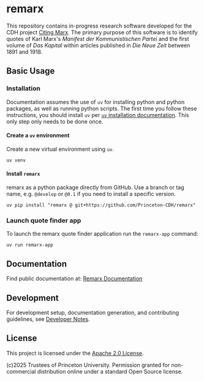 <!-- --8<-- [start:overview] -->

# remarx

This repository contains in-progress research software developed for the CDH project
[Citing Marx](https://cdh.princeton.edu/projects/citing-marx/).
The primary purpose of this software is to identify quotes of Karl Marx's _Manifest
der Kommunistischen Partei_ and the first volume of _Das Kapital_ within articles
published in _Die Neue Zeit_ between 1891 and 1918.

## Basic Usage

### Installation

Documentation assumes the use of `uv` for installing python and python packages, as
well as running python scripts. The first time you follow these instructions, you
should install `uv` per
[`uv` installation documentation](https://docs.astral.sh/uv/getting-started/installation/).
This only step only needs to be done once.

#### Create a `uv` environment

Create a new virtual environment using `uv`.

```
uv venv
```

#### Install `remarx`

remarx as a python package directly from GitHub. Use a branch or tag name, e.g.
`@develop` or `@0.1` if you need to install a specific version.

```
uv pip install "remarx @ git+https://github.com/Princeton-CDH/remarx"
```

### Launch quote finder app

To launch the remarx quote finder application run the `remarx-app` command:

```
uv run remarx-app
```

## Documentation

Find public documentation at: [Remarx Documentation](https://princeton-cdh.github.io/remarx/)

<!-- --8<-- [end:overview] -->

## Development

For development setup, documentation generation, and contributing guidelines, see [Developer Notes](DEVELOPERNOTES.md).

## License

This project is licensed under the [Apache 2.0 License](LICENSE).

(c)2025 Trustees of Princeton University. Permission granted for non-commercial
distribution online under a standard Open Source license.
